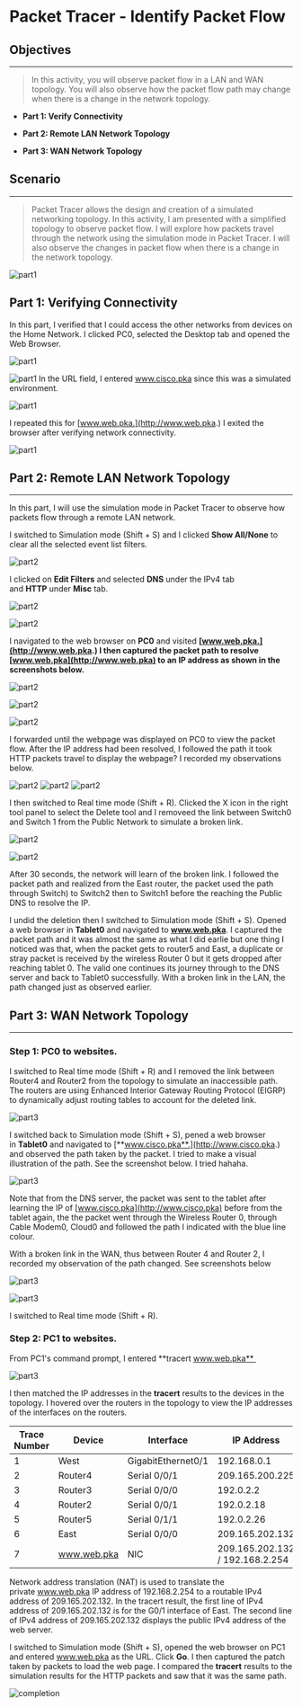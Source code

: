 # Packet Tracer - Identify Packet Flow

## Objectives
---

> In this activity, you will observe packet flow in a LAN and WAN
> topology. You will also observe how the packet flow path may change
> when there is a change in the network topology.

- **Part 1: Verify Connectivity**

- **Part 2: Remote LAN Network Topology**

- **Part 3: WAN Network Topology**

## Scenario
---

> Packet Tracer allows the design and creation of a simulated networking
> topology. In this activity, I am presented with a simplified topology
> to observe packet flow. I will explore how packets travel through the
> network using the simulation mode in Packet Tracer. I will also
> observe the changes in packet flow when there is a change in the
> network topology.

![part1](media/packet_path/image1.png)

## Part 1: Verifying Connectivity

In this part, I verified that I could access the other networks from
devices on the Home Network. I clicked PC0, selected the Desktop tab and
opened the Web Browser.

![part1](media/packet_path/image2.png)

![part1](media/packet_path/image3.png)
In the URL field, I entered www.cisco.pka since this was a simulated
environment.

![part1](media/packet_path/image4.png)

I repeated this for [www.web.pka.](http://www.web.pka.) I exited the
browser after verifying network connectivity.

![part1](media/packet_path/image5.png)

## Part 2: Remote LAN Network Topology
----

In this part, I will use the simulation mode in Packet Tracer to observe
how packets flow through a remote LAN network.

I switched to Simulation mode (Shift + S) and I clicked **Show
All/None** to clear all the selected event list filters.

![part2](media/packet_path/image6.png)

I clicked on **Edit Filters** and selected **DNS** under the IPv4 tab
and **HTTP** under **Misc** tab.

![part2](media/packet_path/image7.png)

![part2](media/packet_path/image8.png)

I navigated to the web browser on **PC0** and
visited **[www.web.pka.](http://www.web.pka.) I then captured the packet
path to resolve** **[www.web.pka](http://www.web.pka) to an IP address
as shown in the screenshots below.**

![part2](media/packet_path/image9.png)

![part2](media/packet_path/image10.png)

![part2](media/packet_path/image11.png)

I forwarded until the webpage was displayed on PC0 to view the packet flow. After the IP address had been resolved, I followed the path it took HTTP packets travel to display the webpage? I recorded my observations below.

![part2](media/packet_path/image12.png)
![part2](media/packet_path/image13.png)
![part2](media/packet_path/image14.png)

I then switched to Real time mode (Shift + R). Clicked the X icon in the
right tool panel to select the Delete tool and I removeed the link
between Switch0 and Switch 1 from the Public Network to simulate a
broken link.

![part2](media/packet_path/image15.png)

![part2](media/packet_path/image16.png)

After 30 seconds, the network will learn of the broken link. I followed
the packet path and realized from the East router, the packet used the
path through Switch) to Switch2 then to Switch1 before the reaching the
Public DNS to resolve the IP.

I undid the deletion then I switched to Simulation mode (Shift + S).
Opened a web browser in **Tablet0** and navigated to **www.web.pka**. I
captured the packet path and it was almost the same as what I did earlie
but one thing I noticed was that, when the packet gets to router5 and
East, a duplicate or stray packet is received by the wireless Router 0
but it gets dropped after reaching tablet 0. The valid one continues its
journey through to the DNS server and back to Tablet0 successfully. With
a broken link in the LAN, the path changed just as observed earlier.

## Part 3: WAN Network Topology
---

### Step 1: PC0 to websites.

I switched to Real time mode (Shift + R) and I removed the link between
Router4 and Router2 from the topology to simulate an inaccessible path.
The routers are using Enhanced Interior Gateway Routing Protocol (EIGRP)
to dynamically adjust routing tables to account for the deleted link.

![part3](media/packet_path/image17.png)

I switched back to Simulation mode (Shift + S), pened a web browser
in **Tablet0** and navigated
to [**www.cisco.pka**.](http://www.cisco.pka.) and observed the path
taken by the packet. I tried to make a visual illustration of the path.
See the screenshot below. I tried hahaha.

![part3](media/packet_path/image18.png)

Note that from the DNS server, the packet was sent to the tablet after
learning the IP of [www.cisco.pka](http://www.cisco.pka) before from the
tablet again, the the packet went through the Wireless Router 0, through
Cable Modem0, Cloud0 and followed the path I indicated with the blue
line colour.

With a broken link in the WAN, thus between Router 4 and Router 2, I
recorded my observation of the path changed. See screenshots below

![part3](media/packet_path/image19.png)

![part3](media/packet_path/image20.png)

I switched to Real time mode (Shift + R).

### Step 2: PC1 to websites.

From PC1's command prompt, I entered **tracert www.web.pka** 

![part3](media/packet_path/image21.png)

I then matched the IP addresses in the **tracert** results to the
devices in the topology. I hovered over the routers in the topology to
view the IP addresses of the interfaces on the routers.

| **Trace Number** | **Device**   | **Interface**        | **IP Address**                      |
|------------------|--------------|----------------------|-------------------------------------|
| 1                | West         | GigabitEthernet0/1   | 192.168.0.1                         |
| 2                | Router4      | Serial 0/0/1         | 209.165.200.225                     |
| 3                | Router3      | Serial 0/0/0         | 192.0.2.2                           |
| 4                | Router2      | Serial 0/0/1         | 192.0.2.18                          |
| 5                | Router5      | Serial 0/1/1         | 192.0.2.26                          |
| 6                | East         | Serial 0/0/0         | 209.165.202.132                     |
| 7                | www.web.pka  | NIC                  | 209.165.202.132 / 192.168.2.254     |


Network address translation (NAT) is used to translate the
private www.web.pka IP address of 192.168.2.254 to a routable IPv4
address of 209.165.202.132. In the tracert result, the first line of
IPv4 address of 209.165.202.132 is for the G0/1 interface of East. The
second line of IPv4 address of 209.165.202.132 displays the public IPv4
address of the web server.

I switched to Simulation mode (Shift + S), opened the web browser on PC1
and entered www.web.pka as the URL. Click **Go**. I then captured the
patch taken by packets to load the web page. I compared
the **tracert** results to the simulation results for the HTTP packets
and saw that it was the same path.

![completion](media/packet_path/Screenshot.png)
